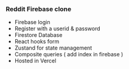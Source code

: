 ### Reddit Firebase clone

- Firebase login
- Register with a userid & password 
- Firestore Database
- React hooks form
- Zustand for state management
- Composite queries ( add index in firebase )
- Hosted in Vercel 